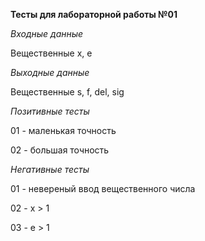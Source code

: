 **Тесты для лабораторной работы №01**

_Входные данные_

Вещественные x, e


_Выходные данные_

Вещественные  s, f, del, sig


_Позитивные тесты_

01 - маленькая точность

02 - большая точность


_Негативные тесты_

01 - невереный ввод вещественного числа

02 - x > 1

03 - e > 1
